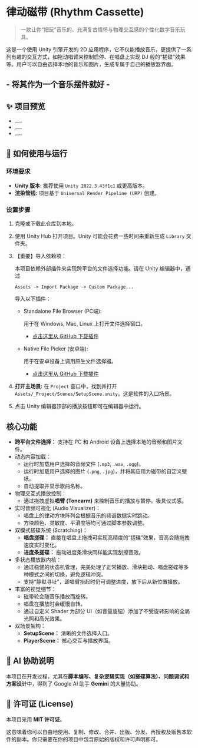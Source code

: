 # 律动磁带 (Rhythm Cassette)

> 一款让你“把玩”音乐的、充满复古情怀与物理交互感的个性化数字音乐玩具。

这是一个使用 Unity 引擎开发的 2D 应用程序，它不仅能播放音乐，更提供了一系列有趣的交互方式，如拖动唱臂来控制启停、在唱盘上实现 DJ 般的“搓碟”效果等。用户可以自由选择本地的音乐和图片，生成专属于自己的播放器界面。

## - 将其作为一个音乐摆件就好 -

## ✨ 项目预览

- <img src="images/软件首页.png" alt="tmp230D" style="zoom:25%;" />

- <img src="images/播放页.png" alt="tmp3F85" style="zoom:25%;" />

- <img src="images/软件运行.png" alt="tmp3BC8" style="zoom:25%;" />

## 🚀 如何使用与运行

### 环境要求

- **Unity 版本:** 推荐使用 `Unity 2022.3.43f1c1` 或更高版本。
- **渲染管线:** 项目基于 `Universal Render Pipeline (URP)` 创建。

### 设置步骤

1. 克隆或下载此仓库到本地。

2. 使用 Unity Hub 打开项目。Unity 可能会花费一些时间来重新生成 `Library` 文件夹。

3. 【重要】导入依赖项：

    本项目依赖外部插件来实现跨平台的文件选择功能。请在 Unity 编辑器中，通过 

   ```
   Assets -> Import Package -> Custom Package...
   ```

    导入以下插件：

   - Standalone File Browser (PC端):

      用于在 Windows, Mac, Linux 上打开文件选择窗口。

     - [点击这里从 GitHub 下载插件](https://github.com/gkngkc/UnityStandaloneFileBrowser)

   - Native File Picker (安卓端):

      用于在安卓设备上调用原生文件选择器。

     - [点击这里从 GitHub 下载插件](https://github.com/yasirkula/UnityNativeFilePicker)

4. **打开主场景:** 在 `Project` 窗口中，找到并打开 `Assets/_Project/Scenes/SetupScene.unity`。这是软件的入口场景。

5. 点击 Unity 编辑器顶部的播放按钮即可在编辑器中运行。

## 核心功能

- **跨平台文件选择：** 支持在 PC 和 Android 设备上选择本地的音频和图片文件。
- 动态内容加载：
  - 运行时加载用户选择的音频文件 (`.mp3`, `.wav`, `.ogg`)。
  - 运行时加载用户选择的图片 (`.png`, `.jpg`)，并将其应用为磁带的自定义壁纸。
  - 自动提取并显示歌曲名称。
- 物理交互式播放控制：
  - 通过拖拽虚拟**唱臂 (Tonearm)** 来控制音乐的播放与暂停，极具仪式感。
- 实时音频可视化 (Audio Visualizer)：
  - 唱盘上的律动方块阵列会根据音乐的频谱数据实时跳动。
  - 方块颜色、灵敏度、平滑度等均可通过脚本参数调整。
- 双模式搓碟系统 (Scratching)：
  - **唱盘搓碟：** 直接在唱盘上拖拽可实现高精度的“搓碟”效果，音高会随拖拽速度实时变化。
  - **进度条搓碟：** 拖动进度条滑块同样能实现刮擦音效。
- 多状态播放器内核：
  - 通过稳健的状态机管理，完美处理了正常播放、滑块拖动、唱盘搓碟等多种模式之间的切换，避免逻辑冲突。
  - 支持“静默寻址”，即唱臂抬起时仍可调整进度，放下后从新位置播放。
- 丰富的视觉细节：
  - 磁带轮会随音乐播放而旋转。
  - 唱盘在播放时会缓慢自转。
  - 通过自定义 Shader 为部分 UI（如音量旋钮）添加了不受旋转影响的全局光照和高光效果。
- 双场景架构：
  - **SetupScene：** 清晰的文件选择入口。
  - **PlayerScene：** 核心交互与播放界面。

## 🤖 AI 协助说明

本项目在开发过程，尤其在**脚本编写、复杂逻辑实现（如搓碟算法）、问题调试和方案设计**中，得到了 Google AI 助手 **Gemini** 的大量协助。

## 📄 许可证 (License)

本项目采用 **MIT 许可证**。

这意味着你可以自由地使用、复制、修改、合并、出版、分发、再授权及贩售本软件的副本。你只需要在你的项目中包含原始的版权和许可声明即可。